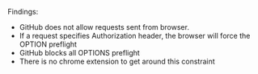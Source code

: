 Findings:

- GitHub does not allow requests sent from browser.
- If a request specifies Authorization header, the browser will force the OPTION preflight
- GitHub blocks all OPTIONS preflight
- There is no chrome extension to get around this constraint
